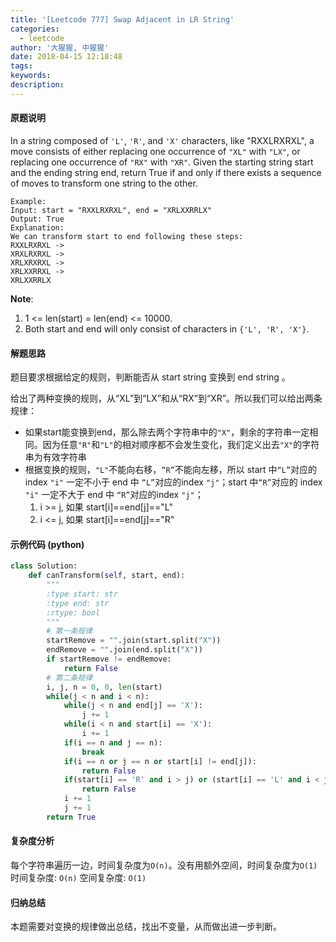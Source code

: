 ```yaml
---
title: '[Leetcode 777] Swap Adjacent in LR String'
categories:
  - leetcode
author: '大猩猩, 中猩猩'
date: 2018-04-15 12:18:48
tags:
keywords:
description:
---
```


#### 原题说明
In a string composed of `'L'`, `'R'`, and `'X'` characters, like "RXXLRXRXL", a move consists of either replacing one occurrence of `"XL"` with `"LX"`, or replacing one occurrence of `"RX"` with `"XR"`. Given the starting string start and the ending string end, return True if and only if there exists a sequence of moves to transform one string to the other.

	Example:
	Input: start = "RXXLRXRXL", end = "XRLXXRRLX"
	Output: True
	Explanation:
	We can transform start to end following these steps:
	RXXLRXRXL ->
	XRXLRXRXL ->
	XRLXRXRXL ->
	XRLXXRRXL ->
	XRLXXRRLX
**Note**:

1. 1 <= len(start) = len(end) <= 10000.
2. Both start and end will only consist of characters in `{'L', 'R', 'X'}`.

#### 解题思路
题目要求根据给定的规则，判断能否从 start string 变换到 end string 。

给出了两种变换的规则，从“XL”到“LX”和从“RX”到“XR”。所以我们可以给出两条规律：
  
 - 如果start能变换到end，那么除去两个字符串中的`"X"`，剩余的字符串一定相同。因为任意`"R"`和`"L"`的相对顺序都不会发生变化，我们定义出去`"X"`的字符串为有效字符串
 - 根据变换的规则，`"L"`不能向右移，`“R”`不能向左移，所以 start 中`“L”`对应的 index `"i"` 一定不小于 end 中 `“L”`对应的index `"j"`；start 中`“R”`对应的 index `"i"` 一定不大于 end 中 `“R”`对应的index `"j"`；
   1. i >= j, 如果 start[i]==end[j]=="L"
   2. i <= j, 如果 start[i]==end[j]=="R"

#### 示例代码 (python)
```python
class Solution:
    def canTransform(self, start, end):
        """
        :type start: str
        :type end: str
        :rtype: bool
        """
        # 第一条规律
        startRemove = "".join(start.split("X"))
        endRemove = "".join(end.split("X"))
        if startRemove != endRemove:
            return False
        # 第二条规律
        i, j, n = 0, 0, len(start)
        while(j < n and i < n):
            while(j < n and end[j] == 'X'):
                j += 1
            while(i < n and start[i] == 'X'):
                i += 1
            if(i == n and j == n): 
                break
            if(i == n or j == n or start[i] != end[j]):
                return False
            if(start[i] == 'R' and i > j) or (start[i] == 'L' and i < j):
                return False
            i += 1
            j += 1
        return True
```

#### 复杂度分析
每个字符串遍历一边，时间复杂度为`O(n)`。没有用额外空间，时间复杂度为`O(1)`
时间复杂度: `O(n)`
空间复杂度: `O(1)`

#### 归纳总结
本题需要对变换的规律做出总结，找出不变量，从而做出进一步判断。